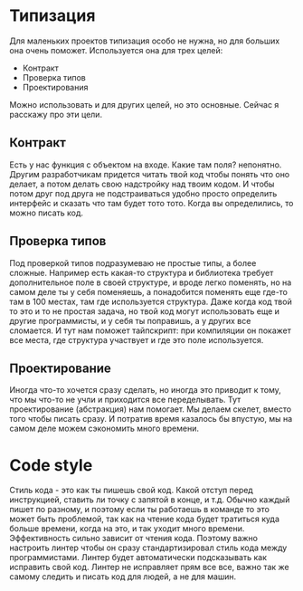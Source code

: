 # Типизация
Для маленьких проектов типизация особо не нужна, но для больших она очень поможет.
Используется она для трех целей:
+ Контракт
+ Проверка типов
+ Проектирования

Можно использовать и для других целей, но это основные.
Сейчас я расскажу про эти цели.

## Контракт
Есть у нас функция с объектом на входе. Какие там поля? непонятно. Другим разработчикам придется читать твой код чтобы понять что оно делает, а потом делать свою надстройку над твоим кодом. И чтобы потом друг под друга не подстраиваться удобно просто определить интерфейс и сказать что там будет тото тото. Когда вы определились, то можно писать код.

## Проверка типов
Под проверкой типов подразумеваю не простые типы, а более сложные. Например есть какая-то структура и библиотека требует дополнительное поле в своей структуре, и вроде легко поменять, но на самом деле ты у себя поменяешь, а понадобится поменять еще где-то там в 100 местах, там где используется структура. Даже когда код твой то это и то не простая задача, но твой код могут использовать еще и другие программисты, и у себя ты поправишь, а у других все сломается. И тут нам поможет тайпскрипт: при компиляции он покажет все места, где структура участвует и где это поле используется.

## Проектирование
Иногда что-то хочется сразу сделать, но иногда это приводит к тому, что мы что-то не учли и приходится все переделывать. Тут проектирование (абстракция) нам помогает. Мы делаем скелет, вместо того чтобы писать сразу. И потратив время казалось бы впустую, мы на самом деле можем сэкономить много времени.

# Code style
Стиль кода - это как ты пишешь свой код. Какой отступ перед инструкцией, ставить ли точку с запятой в конце, и т.д. Обычно каждый пишет по разному, и поэтому если ты работаешь в команде то это может быть проблемой, так как на чтение кода будет тратиться куда больше времени, когда на это, и так уходит много времени. Эффективность сильно зависит от чтения кода. Поэтому важно настроить линтер чтобы он сразу стандартизировал стиль кода между программистами. Линтер будет автоматически подсказывать как исправить свой код. Линтер не исправляет прям все все, важно так же самому следить и писать код для людей, а не для машин.
